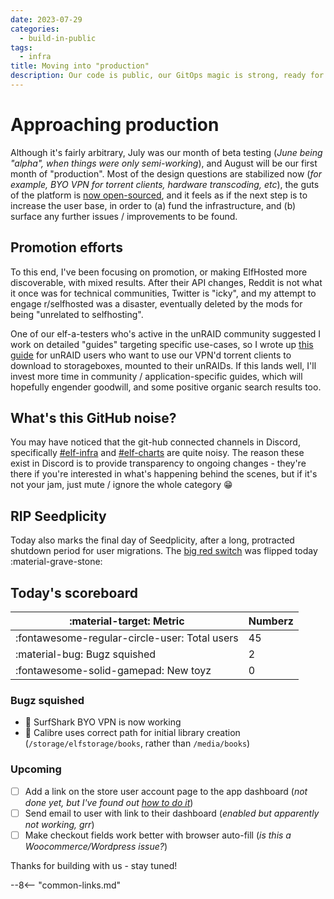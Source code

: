 ```yaml
---
date: 2023-07-29
categories:
  - build-in-public
tags:
  - infra
title: Moving into "production"
description: Our code is public, our GitOps magic is strong, ready for numbers!
---
```


# Approaching production

Although it's fairly arbitrary, July was our month of beta testing (*June being "alpha", when things were only semi-working*), and August will be our first month of "production". Most of the design questions are stabilized now (*for example, BYO VPN for torrent clients, hardware transcoding, etc*), the guts of the platform is [now open-sourced](https://elfhosted.com/open/), and it feels as if the next step is to increase the user base, in order to (a) fund the infrastructure, and (b) surface any further issues / improvements to be found.

<!-- more -->

## Promotion efforts

To this end, I've been focusing on promotion, or making ElfHosted more discoverable, with mixed results. After their API changes, Reddit is not what it once was for technical communities, Twitter is "icky", and my attempt to engage r/selfhosted was a disaster, eventually deleted by the mods for being "unrelated to selfhosting".

One of our elf-a-testers who's active in the unRAID community suggested I work on detailed "guides" targeting specific use-cases, so I wrote up [this guide](/guides/unraid-storagebox-vpn/) for unRAID users who want to use our VPN'd torrent clients to download to storageboxes, mounted to their unRAIDs. If this lands well, I'll invest more time in community / application-specific guides, which will hopefully engender goodwill, and some positive organic search results too.

## What's this GitHub noise?

You may have noticed that the git-hub connected channels in Discord, specifically [#elf-infra](https://discord.com/channels/396055506072109067/1119488567312400404) and [#elf-charts](https://discord.com/channels/396055506072109067/1119488426358603807) are quite noisy. The reason these exist in Discord is to provide transparency to ongoing changes - they're there if you're interested in what's happening behind the scenes, but if it's not your jam, just mute / ignore the whole category :grin:

## RIP Seedplicity

Today also marks the final day of Seedplicity, after a long, protracted shutdown period for user migrations. The [big red switch](https://discord.com/channels/907016842873278474/973461820427878410/1134495324887588985) was flipped today :material-grave-stone:

## Today's scoreboard

:material-target: Metric | Numberz
---------|----------
:fontawesome-regular-circle-user: Total users | 45
:material-bug: Bugz squished | 2
:fontawesome-solid-gamepad: New toyz | 0

### Bugz squished

* :bug: SurfShark BYO VPN is now working
* :bug: Calibre uses correct path for initial library creation (`/storage/elfstorage/books`, rather than `/media/books`)

### Upcoming

* [ ] Add a link on the store user account page to the app dashboard (*not done yet, but I've found out [how to do it](https://github.com/woocommerce/woocommerce/wiki/Customising-account-page-tabs)*)
* [ ] Send email to user with link to their dashboard (*enabled but apparently not working, grr*)
* [ ] Make checkout fields work better with browser auto-fill (*is this a Woocommerce/Wordpress issue?*)

Thanks for building with us - stay tuned!

--8<-- "common-links.md"